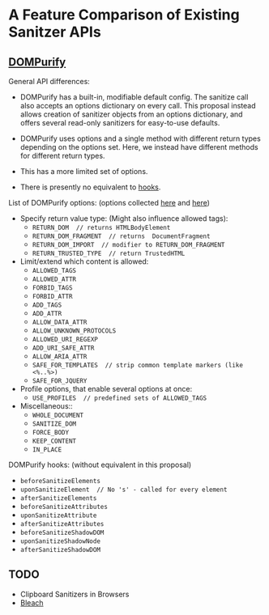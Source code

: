 # A Feature Comparison of Existing Sanitzer APIs


## [DOMPurify][dompurify]

General API differences:

* DOMPurify has a built-in, modifiable default config. The sanitize call
  also accepts an options dictionary on every call. This proposal instead
  allows creation of sanitizer objects from an options dictionary, and offers
  several read-only sanitizers for easy-to-use defaults.

* DOMPurify uses options and a single method with different return types
  depending on the options set. Here, we instead have different methods for
  different return types.

* This has a more limited set of options.

* There is presently no equivalent to [hooks][dompurify-hooks].

[dompurify-hooks]: https://github.com/cure53/DOMPurify#hooks

List of DOMPurify options: (options collected [here][dompurify-options-1] and
[here][dompurify-options-2])

[dompurify]: https://github.com/cure53/DOMPurify
[dompurify-options-1]: https://github.com/cure53/DOMPurify#can-i-configure-dompurify
[dompurify-options-2]: https://github.com/cure53/DOMPurify/blob/master/src/purify.js

* Specify return value type: (Might also influence allowed tags):
   * `RETURN_DOM  // returns HTMLBodyElement`
   * `RETURN_DOM_FRAGMENT  // returns  DocumentFragment`
   * `RETURN_DOM_IMPORT  // modifier to RETURN_DOM_FRAGMENT`
   * `RETURN_TRUSTED_TYPE  // return TrustedHTML`
* Limit/extend which content is allowed:
   * `ALLOWED_TAGS`
   * `ALLOWED_ATTR`
   * `FORBID_TAGS`
   * `FORBID_ATTR`
   * `ADD_TAGS`
   * `ADD_ATTR`
   * `ALLOW_DATA_ATTR`
   * `ALLOW_UNKNOWN_PROTOCOLS`
   * `ALLOWED_URI_REGEXP`
   * `ADD_URI_SAFE_ATTR`
   * `ALLOW_ARIA_ATTR`
   * `SAFE_FOR_TEMPLATES  // strip common template markers (like <%..%>)`
   * `SAFE_FOR_JQUERY`
* Profile options, that enable several options at once:
   * `USE_PROFILES  // predefined sets of ALLOWED_TAGS`
* Miscellaneous::
   * `WHOLE_DOCUMENT`
   * `SANITIZE_DOM`
   * `FORCE_BODY`
   * `KEEP_CONTENT`
   * `IN_PLACE`

DOMPurify hooks: (without equivalent in this proposal)
* `beforeSanitizeElements`
* `uponSanitizeElement  // No 's' - called for every element`
* `afterSanitizeElements`
* `beforeSanitizeAttributes`
* `uponSanitizeAttribute`
* `afterSanitizeAttributes`
* `beforeSanitizeShadowDOM`
* `uponSanitizeShadowNode`
* `afterSanitizeShadowDOM`

## TODO

* Clipboard Sanitizers in Browsers
* [Bleach](https://github.com/mozilla/bleach)

